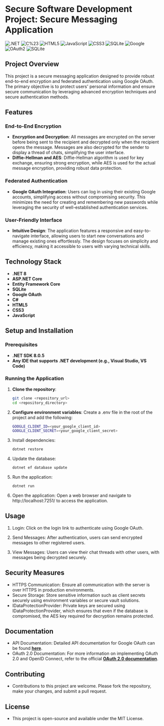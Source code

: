 # Secure Software Development Project: Secure Messaging Application
![.NET](https://img.shields.io/badge/.NET-512BD4?style=for-the-badge&logo=dotnet&logoColor=white)
![C%23](https://img.shields.io/badge/C%23-239120?style=for-the-badge&logo=c-sharp&logoColor=white)
![HTML5](https://img.shields.io/badge/HTML5-E34F26?style=for-the-badge&logo=html5&logoColor=white)
![JavaScript](https://img.shields.io/badge/JavaScript-F7DF1E?style=for-the-badge&logo=javascript&logoColor=black)
![CSS3](https://img.shields.io/badge/CSS3-1572B6?style=for-the-badge&logo=css3&logoColor=white)
![SQLite](https://img.shields.io/badge/SQLite-003B57?style=for-the-badge&logo=sqlite&logoColor=white)
![Google](https://img.shields.io/badge/Google-4285F4?style=for-the-badge&logo=google&logoColor=white)
![OAuth2](https://img.shields.io/badge/OAuth2-3A3A3A?style=for-the-badge&logo=oauth&logoColor=white)
![SQLite](https://img.shields.io/badge/sqlite-%2307405e.svg?style=for-the-badge&logo=sqlite&logoColor=white)

## Project Overview

This project is a secure messaging application designed to provide robust end-to-end encryption and federated authentication using Google OAuth. The primary objective is to protect users' personal information and ensure secure communication by leveraging advanced encryption techniques and secure authentication methods.

## Features

### End-to-End Encryption

- **Encryption and Decryption**: All messages are encrypted on the server before being sent to the recipient and decrypted only when the recipient opens the message. Messages are also decrypted for the sender to display a thread of chats, simplifying the user interface.
- **Diffie-Hellman and AES**: Diffie-Hellman algorithm is used for key exchange, ensuring strong encryption, while AES is used for the actual message encryption, providing robust data protection.

### Federated Authentication

- **Google OAuth Integration**: Users can log in using their existing Google accounts, simplifying access without compromising security. This minimizes the need for creating and remembering new passwords while leveraging the security of well-established authentication services.

### User-Friendly Interface

- **Intuitive Design**: The application features a responsive and easy-to-navigate interface, allowing users to start new conversations and manage existing ones effortlessly. The design focuses on simplicity and efficiency, making it accessible to users with varying technical skills.

## Technology Stack

- **.NET 8**
- **ASP.NET Core**
- **Entity Framework Core**
- **SQLite**
- **Google OAuth**
- **C#**
- **HTML5**
- **CSS3**
- **JavaScript**

## Setup and Installation

### Prerequisites

- **.NET SDK 8.0.5**
- **Any IDE that supports .NET development (e.g., Visual Studio, VS Code)**

### Running the Application

1. **Clone the repository**:
   ```sh
   git clone <repository_url>
   cd <repository_directory>
   ```
2. **Configure environment variables**:
   Create a .env file in the root of the project and add the following:
   ```sh
   GOOGLE_CLIENT_ID=<your_google_client_id>
   GOOGLE_CLIENT_SECRET=<your_google_client_secret>
   ```
3. Install dependencies:
   ```sh
   dotnet restore
   ```

4. Update the database:
   ```sh
   dotnet ef database update
   ```

5. Run the application:
   ```sh
   dotnet run
   ```

6. Open the application:
Open a web browser and navigate to http://localhost:7251/ to access the application.

## Usage

1. Login:
   Click on the login link to authenticate using Google OAuth.

2. Send Messages:
   After authentication, users can send encrypted messages to other registered users.

3. View Messages:
   Users can view their chat threads with other users, with messages being decrypted securely.

## Security Measures
* HTTPS Communication: Ensure all communication with the server is over HTTPS in production environments.
* Secure Storage: Store sensitive information such as client secrets securely using environment variables or secure vault solutions.
* IDataProtectionProvider: Private keys are secured using IDataProtectionProvider, which ensures that even if the database is compromised, the AES key required for decryption remains protected.

## Documentation
- API Documentation: Detailed API documentation for Google OAuth can be found **[here](https://developers.google.com/identity/protocols/oauth2)**.
- OAuth 2.0 Documentation: For more information on implementing OAuth 2.0 and OpenID Connect, refer to the official **[OAuth 2.0 documentation](https://oauth.net/2/)**.

## Contributing
* Contributions to this project are welcome. Please fork the repository, make your changes, and submit a pull request.

## License
* This project is open-source and available under the MIT License.
